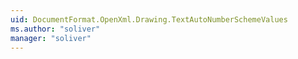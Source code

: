 ```yaml
---
uid: DocumentFormat.OpenXml.Drawing.TextAutoNumberSchemeValues
ms.author: "soliver"
manager: "soliver"
---
```

